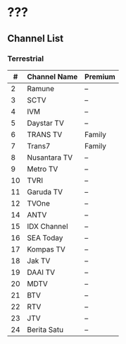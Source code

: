 # ???
## Channel List
### Terrestrial
\# | Channel Name | Premium
-- | -- | --
2 | Ramune | –
3 | SCTV | –
4 | IVM | –
5 | Daystar TV | –
6 | TRANS TV | Family
7 | Trans7 | Family
8 | Nusantara TV | –
9 | Metro TV | –
10 | TVRI | –
11 | Garuda TV | –
12 | TVOne | –
14 | ANTV | –
15 | IDX Channel | –
16 | SEA Today | –
17 | Kompas TV | –
18 | Jak TV | –
19 | DAAI TV | –
20 | MDTV | –
21 | BTV | –
22 | RTV | –
23 | JTV | –
24 | Berita Satu | –
